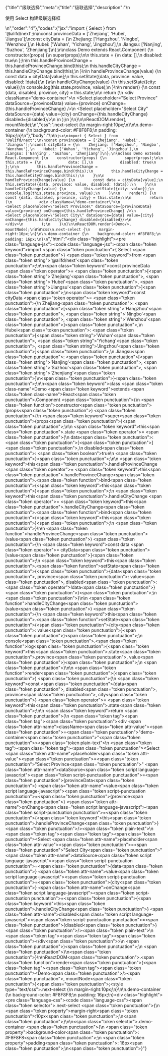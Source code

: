 {"title":"级联选择","meta":{"title":"级联选择","description":"\n<p>使用 Select 构建级联选择框</p>\n","order":"4"},"codes":{"jsx":"import { Select } from '@alifd/next';\n\nconst provinceData = ['Zhejiang', 'Hubei', 'Jiangsu'];\nconst cityData = {\n    Zhejiang: ['Hangzhou', 'Ningbo', 'Wenzhou'],\n    Hubei: ['Wuhan', 'Yichang', 'Jingzhou'],\n    Jiangsu: ['Nanjing', 'Suzhou', 'Zhenjiang']\n};\n\nclass Demo extends React.Component {\n    constructor(props) {\n        super(props);\n\n        this.state = {\n            data: [],\n            disabled: true\n        };\n\n        this.handleProvinceChange = this.handleProvinceChange.bind(this);\n        this.handleCityChange = this.handleCityChange.bind(this);\n    }\n\n    handleProvinceChange(value) {\n        const data = cityData[value];\n        this.setState({data, province: value, disabled: !data});\n    }\n\n    handleCityChange(value) {\n        this.setState({city: value});\n        console.log(this.state.province, value);\n    }\n\n    render() {\n        const {data, disabled, province, city} = this.state;\n\n        return (\n            <div className=\"demo-container\">\n                <Select placeholder=\"Select Province\" dataSource={provinceData} value={province} onChange={this.handleProvinceChange} />\n                <Select placeholder=\"Select City\" dataSource={data} value={city} onChange={this.handleCityChange} disabled={disabled}/>\n            </div>\n        );\n    }\n}\n\nReactDOM.render(<Demo/>, mountNode);\n","css":".next-select {\n    margin-right:10px;\n}\n\n.demo-container {\n    background-color: #F8F8F8;\n    padding: 16px;\n}\n"},"body":"\n\n````jsx\nimport { Select } from '@alifd/next';\n\nconst provinceData = ['Zhejiang', 'Hubei', 'Jiangsu'];\nconst cityData = {\n    Zhejiang: ['Hangzhou', 'Ningbo', 'Wenzhou'],\n    Hubei: ['Wuhan', 'Yichang', 'Jingzhou'],\n    Jiangsu: ['Nanjing', 'Suzhou', 'Zhenjiang']\n};\n\nclass Demo extends React.Component {\n    constructor(props) {\n        super(props);\n\n        this.state = {\n            data: [],\n            disabled: true\n        };\n\n        this.handleProvinceChange = this.handleProvinceChange.bind(this);\n        this.handleCityChange = this.handleCityChange.bind(this);\n    }\n\n    handleProvinceChange(value) {\n        const data = cityData[value];\n        this.setState({data, province: value, disabled: !data});\n    }\n\n    handleCityChange(value) {\n        this.setState({city: value});\n        console.log(this.state.province, value);\n    }\n\n    render() {\n        const {data, disabled, province, city} = this.state;\n\n        return (\n            <div className=\"demo-container\">\n                <Select placeholder=\"Select Province\" dataSource={provinceData} value={province} onChange={this.handleProvinceChange} />\n                <Select placeholder=\"Select City\" dataSource={data} value={city} onChange={this.handleCityChange} disabled={disabled}/>\n            </div>\n        );\n    }\n}\n\nReactDOM.render(<Demo/>, mountNode);\n````\n\n````css\n.next-select {\n    margin-right:10px;\n}\n\n.demo-container {\n    background-color: #F8F8F8;\n    padding: 16px;\n}\n````","html":"<script>(function(){'use strict';\n\nvar _createClass = function () { function defineProperties(target, props) { for (var i = 0; i < props.length; i++) { var descriptor = props[i]; descriptor.enumerable = descriptor.enumerable || false; descriptor.configurable = true; if (\"value\" in descriptor) descriptor.writable = true; Object.defineProperty(target, descriptor.key, descriptor); } } return function (Constructor, protoProps, staticProps) { if (protoProps) defineProperties(Constructor.prototype, protoProps); if (staticProps) defineProperties(Constructor, staticProps); return Constructor; }; }();\n\nvar _next = require('@alifd/next');\n\nfunction _classCallCheck(instance, Constructor) { if (!(instance instanceof Constructor)) { throw new TypeError(\"Cannot call a class as a function\"); } }\n\nfunction _possibleConstructorReturn(self, call) { if (!self) { throw new ReferenceError(\"this hasn't been initialised - super() hasn't been called\"); } return call && (typeof call === \"object\" || typeof call === \"function\") ? call : self; }\n\nfunction _inherits(subClass, superClass) { if (typeof superClass !== \"function\" && superClass !== null) { throw new TypeError(\"Super expression must either be null or a function, not \" + typeof superClass); } subClass.prototype = Object.create(superClass && superClass.prototype, { constructor: { value: subClass, enumerable: false, writable: true, configurable: true } }); if (superClass) Object.setPrototypeOf ? Object.setPrototypeOf(subClass, superClass) : subClass.__proto__ = superClass; }\n\nvar provinceData = ['Zhejiang', 'Hubei', 'Jiangsu'];\nvar cityData = {\n    Zhejiang: ['Hangzhou', 'Ningbo', 'Wenzhou'],\n    Hubei: ['Wuhan', 'Yichang', 'Jingzhou'],\n    Jiangsu: ['Nanjing', 'Suzhou', 'Zhenjiang']\n};\n\nvar Demo = function (_React$Component) {\n    _inherits(Demo, _React$Component);\n\n    function Demo(props) {\n        _classCallCheck(this, Demo);\n\n        var _this = _possibleConstructorReturn(this, (Demo.__proto__ || Object.getPrototypeOf(Demo)).call(this, props));\n\n        _this.state = {\n            data: [],\n            disabled: true\n        };\n\n        _this.handleProvinceChange = _this.handleProvinceChange.bind(_this);\n        _this.handleCityChange = _this.handleCityChange.bind(_this);\n        return _this;\n    }\n\n    _createClass(Demo, [{\n        key: 'handleProvinceChange',\n        value: function handleProvinceChange(value) {\n            var data = cityData[value];\n            this.setState({ data: data, province: value, disabled: !data });\n        }\n    }, {\n        key: 'handleCityChange',\n        value: function handleCityChange(value) {\n            this.setState({ city: value });\n            console.log(this.state.province, value);\n        }\n    }, {\n        key: 'render',\n        value: function render() {\n            var _state = this.state,\n                data = _state.data,\n                disabled = _state.disabled,\n                province = _state.province,\n                city = _state.city;\n\n\n            return React.createElement(\n                'div',\n                { className: 'demo-container' },\n                React.createElement(_next.Select, { placeholder: 'Select Province', dataSource: provinceData, value: province, onChange: this.handleProvinceChange }),\n                React.createElement(_next.Select, { placeholder: 'Select City', dataSource: data, value: city, onChange: this.handleCityChange, disabled: disabled })\n            );\n        }\n    }]);\n\n    return Demo;\n}(React.Component);\n\nReactDOM.render(React.createElement(Demo, null), mountNode);})()</script><div class=\"highlight\"><pre class=\"language-jsx\"><code class=\"language-jsx\"><span class=\"token keyword\">import</span> <span class=\"token punctuation\">{</span> Select <span class=\"token punctuation\">}</span> <span class=\"token keyword\">from</span> <span class=\"token string\">'@alifd/next'</span><span class=\"token punctuation\">;</span>\n\n<span class=\"token keyword\">const</span> provinceData <span class=\"token operator\">=</span> <span class=\"token punctuation\">[</span><span class=\"token string\">'Zhejiang'</span><span class=\"token punctuation\">,</span> <span class=\"token string\">'Hubei'</span><span class=\"token punctuation\">,</span> <span class=\"token string\">'Jiangsu'</span><span class=\"token punctuation\">]</span><span class=\"token punctuation\">;</span>\n<span class=\"token keyword\">const</span> cityData <span class=\"token operator\">=</span> <span class=\"token punctuation\">{</span>\n    Zhejiang<span class=\"token punctuation\">:</span> <span class=\"token punctuation\">[</span><span class=\"token string\">'Hangzhou'</span><span class=\"token punctuation\">,</span> <span class=\"token string\">'Ningbo'</span><span class=\"token punctuation\">,</span> <span class=\"token string\">'Wenzhou'</span><span class=\"token punctuation\">]</span><span class=\"token punctuation\">,</span>\n    Hubei<span class=\"token punctuation\">:</span> <span class=\"token punctuation\">[</span><span class=\"token string\">'Wuhan'</span><span class=\"token punctuation\">,</span> <span class=\"token string\">'Yichang'</span><span class=\"token punctuation\">,</span> <span class=\"token string\">'Jingzhou'</span><span class=\"token punctuation\">]</span><span class=\"token punctuation\">,</span>\n    Jiangsu<span class=\"token punctuation\">:</span> <span class=\"token punctuation\">[</span><span class=\"token string\">'Nanjing'</span><span class=\"token punctuation\">,</span> <span class=\"token string\">'Suzhou'</span><span class=\"token punctuation\">,</span> <span class=\"token string\">'Zhenjiang'</span><span class=\"token punctuation\">]</span>\n<span class=\"token punctuation\">}</span><span class=\"token punctuation\">;</span>\n\n<span class=\"token keyword\">class</span> <span class=\"token class-name\">Demo</span> <span class=\"token keyword\">extends</span> <span class=\"token class-name\">React<span class=\"token punctuation\">.</span>Component</span> <span class=\"token punctuation\">{</span>\n    <span class=\"token function\">constructor</span><span class=\"token punctuation\">(</span>props<span class=\"token punctuation\">)</span> <span class=\"token punctuation\">{</span>\n        <span class=\"token keyword\">super</span><span class=\"token punctuation\">(</span>props<span class=\"token punctuation\">)</span><span class=\"token punctuation\">;</span>\n\n        <span class=\"token keyword\">this</span><span class=\"token punctuation\">.</span>state <span class=\"token operator\">=</span> <span class=\"token punctuation\">{</span>\n            data<span class=\"token punctuation\">:</span> <span class=\"token punctuation\">[</span><span class=\"token punctuation\">]</span><span class=\"token punctuation\">,</span>\n            disabled<span class=\"token punctuation\">:</span> <span class=\"token boolean\">true</span>\n        <span class=\"token punctuation\">}</span><span class=\"token punctuation\">;</span>\n\n        <span class=\"token keyword\">this</span><span class=\"token punctuation\">.</span>handleProvinceChange <span class=\"token operator\">=</span> <span class=\"token keyword\">this</span><span class=\"token punctuation\">.</span>handleProvinceChange<span class=\"token punctuation\">.</span><span class=\"token function\">bind</span><span class=\"token punctuation\">(</span><span class=\"token keyword\">this</span><span class=\"token punctuation\">)</span><span class=\"token punctuation\">;</span>\n        <span class=\"token keyword\">this</span><span class=\"token punctuation\">.</span>handleCityChange <span class=\"token operator\">=</span> <span class=\"token keyword\">this</span><span class=\"token punctuation\">.</span>handleCityChange<span class=\"token punctuation\">.</span><span class=\"token function\">bind</span><span class=\"token punctuation\">(</span><span class=\"token keyword\">this</span><span class=\"token punctuation\">)</span><span class=\"token punctuation\">;</span>\n    <span class=\"token punctuation\">}</span>\n\n    <span class=\"token function\">handleProvinceChange</span><span class=\"token punctuation\">(</span>value<span class=\"token punctuation\">)</span> <span class=\"token punctuation\">{</span>\n        <span class=\"token keyword\">const</span> data <span class=\"token operator\">=</span> cityData<span class=\"token punctuation\">[</span>value<span class=\"token punctuation\">]</span><span class=\"token punctuation\">;</span>\n        <span class=\"token keyword\">this</span><span class=\"token punctuation\">.</span><span class=\"token function\">setState</span><span class=\"token punctuation\">(</span><span class=\"token punctuation\">{</span>data<span class=\"token punctuation\">,</span> province<span class=\"token punctuation\">:</span> value<span class=\"token punctuation\">,</span> disabled<span class=\"token punctuation\">:</span> <span class=\"token operator\">!</span>data<span class=\"token punctuation\">}</span><span class=\"token punctuation\">)</span><span class=\"token punctuation\">;</span>\n    <span class=\"token punctuation\">}</span>\n\n    <span class=\"token function\">handleCityChange</span><span class=\"token punctuation\">(</span>value<span class=\"token punctuation\">)</span> <span class=\"token punctuation\">{</span>\n        <span class=\"token keyword\">this</span><span class=\"token punctuation\">.</span><span class=\"token function\">setState</span><span class=\"token punctuation\">(</span><span class=\"token punctuation\">{</span>city<span class=\"token punctuation\">:</span> value<span class=\"token punctuation\">}</span><span class=\"token punctuation\">)</span><span class=\"token punctuation\">;</span>\n        console<span class=\"token punctuation\">.</span><span class=\"token function\">log</span><span class=\"token punctuation\">(</span><span class=\"token keyword\">this</span><span class=\"token punctuation\">.</span>state<span class=\"token punctuation\">.</span>province<span class=\"token punctuation\">,</span> value<span class=\"token punctuation\">)</span><span class=\"token punctuation\">;</span>\n    <span class=\"token punctuation\">}</span>\n\n    <span class=\"token function\">render</span><span class=\"token punctuation\">(</span><span class=\"token punctuation\">)</span> <span class=\"token punctuation\">{</span>\n        <span class=\"token keyword\">const</span> <span class=\"token punctuation\">{</span>data<span class=\"token punctuation\">,</span> disabled<span class=\"token punctuation\">,</span> province<span class=\"token punctuation\">,</span> city<span class=\"token punctuation\">}</span> <span class=\"token operator\">=</span> <span class=\"token keyword\">this</span><span class=\"token punctuation\">.</span>state<span class=\"token punctuation\">;</span>\n\n        <span class=\"token keyword\">return</span> <span class=\"token punctuation\">(</span>\n            <span class=\"token tag\"><span class=\"token tag\"><span class=\"token punctuation\">&lt;</span>div</span> <span class=\"token attr-name\">className</span><span class=\"token attr-value\"><span class=\"token punctuation\">=</span><span class=\"token punctuation\">\"</span>demo-container<span class=\"token punctuation\">\"</span></span><span class=\"token punctuation\">></span></span><span class=\"token plain-text\">\n                </span><span class=\"token tag\"><span class=\"token tag\"><span class=\"token punctuation\">&lt;</span>Select</span> <span class=\"token attr-name\">placeholder</span><span class=\"token attr-value\"><span class=\"token punctuation\">=</span><span class=\"token punctuation\">\"</span>Select Province<span class=\"token punctuation\">\"</span></span> <span class=\"token attr-name\">dataSource</span><span class=\"token script language-javascript\"><span class=\"token script-punctuation punctuation\">=</span><span class=\"token punctuation\">{</span>provinceData<span class=\"token punctuation\">}</span></span> <span class=\"token attr-name\">value</span><span class=\"token script language-javascript\"><span class=\"token script-punctuation punctuation\">=</span><span class=\"token punctuation\">{</span>province<span class=\"token punctuation\">}</span></span> <span class=\"token attr-name\">onChange</span><span class=\"token script language-javascript\"><span class=\"token script-punctuation punctuation\">=</span><span class=\"token punctuation\">{</span><span class=\"token keyword\">this</span><span class=\"token punctuation\">.</span>handleProvinceChange<span class=\"token punctuation\">}</span></span> <span class=\"token punctuation\">/></span></span><span class=\"token plain-text\">\n                </span><span class=\"token tag\"><span class=\"token tag\"><span class=\"token punctuation\">&lt;</span>Select</span> <span class=\"token attr-name\">placeholder</span><span class=\"token attr-value\"><span class=\"token punctuation\">=</span><span class=\"token punctuation\">\"</span>Select City<span class=\"token punctuation\">\"</span></span> <span class=\"token attr-name\">dataSource</span><span class=\"token script language-javascript\"><span class=\"token script-punctuation punctuation\">=</span><span class=\"token punctuation\">{</span>data<span class=\"token punctuation\">}</span></span> <span class=\"token attr-name\">value</span><span class=\"token script language-javascript\"><span class=\"token script-punctuation punctuation\">=</span><span class=\"token punctuation\">{</span>city<span class=\"token punctuation\">}</span></span> <span class=\"token attr-name\">onChange</span><span class=\"token script language-javascript\"><span class=\"token script-punctuation punctuation\">=</span><span class=\"token punctuation\">{</span><span class=\"token keyword\">this</span><span class=\"token punctuation\">.</span>handleCityChange<span class=\"token punctuation\">}</span></span> <span class=\"token attr-name\">disabled</span><span class=\"token script language-javascript\"><span class=\"token script-punctuation punctuation\">=</span><span class=\"token punctuation\">{</span>disabled<span class=\"token punctuation\">}</span></span><span class=\"token punctuation\">/></span></span><span class=\"token plain-text\">\n            </span><span class=\"token tag\"><span class=\"token tag\"><span class=\"token punctuation\">&lt;/</span>div</span><span class=\"token punctuation\">></span></span>\n        <span class=\"token punctuation\">)</span><span class=\"token punctuation\">;</span>\n    <span class=\"token punctuation\">}</span>\n<span class=\"token punctuation\">}</span>\n\nReactDOM<span class=\"token punctuation\">.</span><span class=\"token function\">render</span><span class=\"token punctuation\">(</span><span class=\"token tag\"><span class=\"token tag\"><span class=\"token punctuation\">&lt;</span>Demo</span><span class=\"token punctuation\">/></span></span><span class=\"token punctuation\">,</span> mountNode<span class=\"token punctuation\">)</span><span class=\"token punctuation\">;</span></code></pre></div><style type=\"text/css\">.next-select {\n    margin-right:10px;\n}\n\n.demo-container {\n    background-color: #F8F8F8;\n    padding: 16px;\n}</style><div class=\"highlight\"><pre class=\"language-css\"><code class=\"language-css\"><span class=\"token selector\">.next-select</span> <span class=\"token punctuation\">{</span>\n    <span class=\"token property\">margin-right</span><span class=\"token punctuation\">:</span>10px<span class=\"token punctuation\">;</span>\n<span class=\"token punctuation\">}</span>\n\n<span class=\"token selector\">.demo-container</span> <span class=\"token punctuation\">{</span>\n    <span class=\"token property\">background-color</span><span class=\"token punctuation\">:</span> #F8F8F8<span class=\"token punctuation\">;</span>\n    <span class=\"token property\">padding</span><span class=\"token punctuation\">:</span> 16px<span class=\"token punctuation\">;</span>\n<span class=\"token punctuation\">}</span></code></pre></div>"}